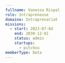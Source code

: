 ```yaml
---
fullname: Vanessa Rispal
role: Intrapreneuse
domaine: Intraprenariat
missions:
  - start: 2023-07-04
    end: 2030-12-01
    status: admin
    startups:
      - pitchou
memberType: beta
---
```


